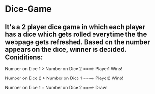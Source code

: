 # Dice-Game

It's a 2 player dice game in which each player has a dice which gets rolled everytime the the webpage gets refreshed. Based on the number appears on the dice, winner is decided.
Coniditions:
-----------
Number on Dice 1 > Number on Dice 2 ====> Player1 Wins!

Number on Dice 2 > Number on Dice 1 ====> Player2 Wins!

Number on Dice 1 = Number on Dice 2 ====> Draw!
